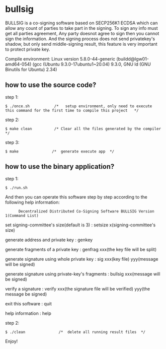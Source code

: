# bullsig
BULLSIG is a co-signing software based on SECP256K1 ECDSA which can allow any count of parties to take part in the signing.  To sign any info must get all parties agreement, Any party doesnot agree to sign then you cannot sign the information. And the signing process does not send privatekey's shadow, but only send middle-signing result, this feature is very important to protect private key.  

Compile environment: Linux version 5.8.0-44-generic (buildd@lgw01-amd64-054) (gcc (Ubuntu 9.3.0-17ubuntu1~20.04) 9.3.0, GNU ld (GNU Binutils for Ubuntu) 2.34)


how to use the source code?
-------------------------------------------


step 1: 
 
    $ ./once.sh           /*   setup environment, only need to execute this command for the first time to compile this project   */


step 2:

    $ make clean          /* Clear all the files generated by the compiler */

step 3:

    $ make               /*  generate execute app  */



how to use the binary application?
-------------------------------------------


step 1: 
 
    $ ./run.sh           


And then you can operate this software step by step according to the following help information:


          Decentralized Distributed Co-Signing Software BULLSIG Version 1(Command List)

set signing-committee's size(default is 3)             : setsize x(signing-committee's size)

generate address and private key                       : genkey

generate fragments of a private key                    : genfrag xxx(the key file will be split)

generate signature using whole private key             : sig xxx(key file)  yyy(message will be signed)

generate signature using private-key's fragments       : bullsig xxx(message will be signed)

verify a signature                                     : verify xxx(the signature file will be verified) yyy(the message be signed)

exit this software                                     : quit

help information                                       : help




step 2:

    $ ./clean               /*  delete all running result files  */    

Enjoy!
